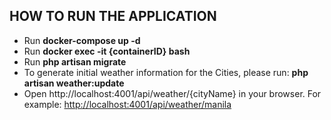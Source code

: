 <h2>HOW TO RUN THE APPLICATION</h2>
<ul>
	<li>Run <b>docker-compose up -d</b></li>
	<li>Run <b>docker exec -it {containerID} bash</b></li>
	<li>Run <b>php artisan migrate</b></li>
	<li>To generate initial weather information for the Cities, please run: <b>php artisan weather:update</b></li>
	<li>Open http://localhost:4001/api/weather/{cityName} in your browser. For example: <a href="http://localhost:4001/api/weather/manila">http://localhost:4001/api/weather/manila</a></li>
</ul>
